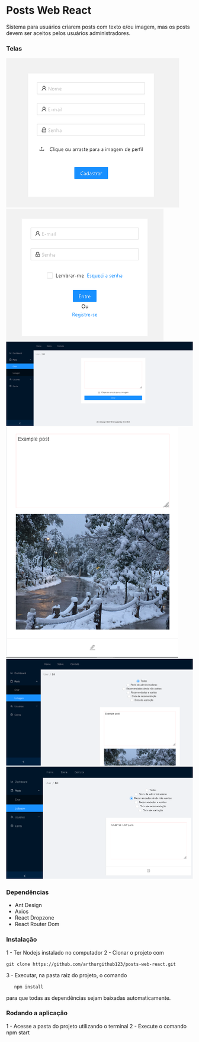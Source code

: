# Posts Web React
Sistema para usuários criarem posts com texto e/ou imagem, mas os posts devem ser aceitos pelos usuários administradores.

### Telas
![User Create](https://raw.githubusercontent.com/arthurgithub123/posts-web-react/master/readme_file_images/create%20account.png)
![User SignIn](https://raw.githubusercontent.com/arthurgithub123/posts-web-react/master/readme_file_images/signin.png)
![Post Creation](https://raw.githubusercontent.com/arthurgithub123/posts-web-react/master/readme_file_images/create%20post.png)
![Post](https://raw.githubusercontent.com/arthurgithub123/posts-web-react/master/readme_file_images/post.png)
![Post List](https://raw.githubusercontent.com/arthurgithub123/posts-web-react/master/readme_file_images/list%20post.png)
![Accept Post](https://raw.githubusercontent.com/arthurgithub123/posts-web-react/master/readme_file_images/accept%20post.png)

### Dependências
- Ant Design
- Axios
- React Dropzone
- React Router Dom

### Instalação
1 - Ter Nodejs instalado no computador
2 - Clonar o projeto com
```
git clone https://github.com/arthurgithub123/posts-web-react.git
```
3 - Executar, na pasta raiz do projeto, o comando
```
   npm install
```
para que todas as dependências sejam baixadas automaticamente.

### Rodando a aplicação
1 - Acesse a pasta do projeto utilizando o terminal
2 - Execute o comando npm start